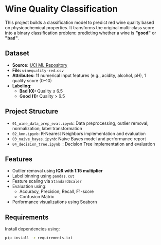 # Wine Quality Classification

This project builds a classification model to predict red wine quality based on physicochemical properties. It transforms the original multi-class score into a binary classification problem: predicting whether a wine is **"good"** or **"bad"**.

## Dataset

- **Source:** [UCI ML Repository](https://archive.ics.uci.edu/ml/datasets/Wine+Quality)
- **File:** `winequality-red.csv`
- **Attributes:** 11 numerical input features (e.g., acidity, alcohol, pH), 1 quality score (0–10)
- **Labeling:**
  - **Bad (0):** Quality ≤ 6.5
  - **Good (1):** Quality > 6.5

## Project Structure

- `01_wine_data_prep_eval.ipynb`: Data preprocessing, outlier removal, normalization, label transformation
- `02_knn.ipynb`: K-Nearest Neighbors implementation and evaluation
- `03_naive_bayes.ipynb`: Naive Bayes model and performance report
- `04_decision_tree.ipynb `: Decision Tree implementation and evaluation

## Features

- Outlier removal using **IQR with 1.15 multiplier**
- Label binning using `pandas.cut`
- Feature scaling via `StandardScaler`
- Evaluation using:
  - Accuracy, Precision, Recall, F1-score
  - Confusion Matrix
- Performance visualizations using Seaborn

## Requirements

Install dependencies using:

```bash
pip install -r requirements.txt
